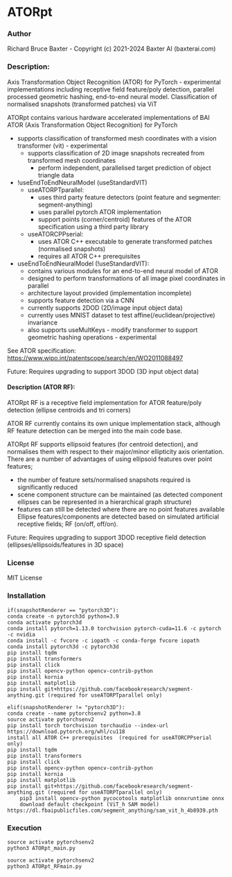 # ATORpt

### Author

Richard Bruce Baxter - Copyright (c) 2021-2024 Baxter AI (baxterai.com)

### Description:

Axis Transformation Object Recognition (ATOR) for PyTorch - experimental implementations including 
receptive field feature/poly detection, parallel processed geometric hashing, end-to-end neural model. 
Classification of normalised snapshots (transformed patches) via ViT 

ATORpt contains various hardware accelerated implementations of BAI ATOR (Axis Transformation Object Recognition) for PyTorch

- supports classification of transformed mesh coordinates with a vision transformer (vit) - experimental
	- supports classification of 2D image snapshots recreated from transformed mesh coordinates
		- perform independent, parallelised target prediction of object triangle data
- !useEndToEndNeuralModel (useStandardVIT)
	- useATORPTparallel:
		- uses third party feature detectors (point feature and segmenter: segment-anything)
		- uses parallel pytorch ATOR implementation
		- support points (corner/centroid) features of the ATOR specification using a third party library
	- useATORCPPserial:
		- uses ATOR C++ executable to generate transformed patches (normalised snapshots)
		- requires all ATOR C++ prerequisites 
- useEndToEndNeuralModel (!useStandardVIT):
	- contains various modules for an end-to-end neural model of ATOR
	- designed to perform transformations of all image pixel coordinates in parallel
	- architecture layout provided (implementation incomplete)
	- supports feature detection via a CNN
	- currently supports 2DOD (2D/image input object data)
	- currently uses MNIST dataset to test affine(/euclidean/projective) invariance
	- also supports useMultKeys - modify transformer to support geometric hashing operations - experimental

See ATOR specification: https://www.wipo.int/patentscope/search/en/WO2011088497

Future:
Requires upgrading to support 3DOD (3D input object data)

#### Description (ATOR RF):

ATORpt RF is a receptive field implementation for ATOR feature/poly detection (ellipse centroids and tri corners)

ATOR RF currently contains its own unique implementation stack, although RF feature detection can be merged into the main code base.

ATORpt RF supports ellipsoid features (for centroid detection), and normalises them with respect to their major/minor ellipticity axis orientation. 
There are a number of advantages of using ellipsoid features over point features;
* the number of feature sets/normalised snapshots required is significantly reduced
* scene component structure can be maintained (as detected component ellipses can be represented in a hierarchical graph structure)
* features can still be detected where there are no point features available
Ellipse features/components are detected based on simulated artificial receptive fields; RF (on/off, off/on).

Future:
Requires upgrading to support 3DOD receptive field detection (ellipses/ellipsoids/features in 3D space)

### License

MIT License

### Installation
```
if(snapshotRenderer == "pytorch3D"):
conda create -n pytorch3d python=3.9
conda activate pytorch3d
conda install pytorch=1.13.0 torchvision pytorch-cuda=11.6 -c pytorch -c nvidia
conda install -c fvcore -c iopath -c conda-forge fvcore iopath
conda install pytorch3d -c pytorch3d
pip install tqdm
pip install transformers
pip install click
pip install opencv-python opencv-contrib-python
pip install kornia
pip install matplotlib
pip install git+https://github.com/facebookresearch/segment-anything.git (required for useATORPTparallel only)

elif(snapshotRenderer != "pytorch3D"):
conda create --name pytorchsenv2 python=3.8
source activate pytorchsenv2
pip install torch torchvision torchaudio --index-url https://download.pytorch.org/whl/cu118
install all ATOR C++ prerequisites	(required for useATORCPPserial only)
pip install tqdm
pip install transformers
pip install click
pip install opencv-python opencv-contrib-python
pip install kornia
pip install matplotlib
pip install git+https://github.com/facebookresearch/segment-anything.git (required for useATORPTparallel only)
	pip3 install opencv-python pycocotools matplotlib onnxruntime onnx
	download default checkpoint (ViT_h SAM model) https://dl.fbaipublicfiles.com/segment_anything/sam_vit_h_4b8939.pth
```

### Execution
```
source activate pytorchsenv2
python3 ATORpt_main.py

source activate pytorchsenv2
python3 ATORpt_RFmain.py
```
